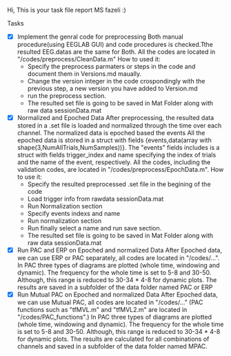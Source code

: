 Hi, This is your task file report MS fazeli :)

Tasks

- [x] Implement the genral code for preprocessing 
Both manual procedure(using EEGLAB GUI) and code procedures is checked.Tthe resulted EEG.datas are the same for Both.
All the codes are located in "/codes/preprocess/CleanData.m"
How to used it:
    - Specify the preprocess parmaters or steps in the code and document them in Versions.md maually.
    - Change the version integer in the code crospondingly with the previous step, a new version you have added to Version.md
    - run the preprocess section.
    - The resulted set file is going to be saved in Mat Folder along with raw data sessionData.mat
- [x] Normalized and Epoched Data
After preprocessing, the resulted data stored in a .set file is loaded and normalized through the time over each channel. The normalized data is epoched based the events
All the epoched data is stored in a struct with fields {events,data(array with shape(3,NumAllTrials,NumSamples))}. The "events" fields includes is a struct with fields trigger_index and name specifying the index of trials and the name of the event, respectively.
All the codes, including the validation codes, are located in "/codes/preprocess/EpochData.m".
How to use it:
    - Specify the resulted preprocessed .set file in the begining of the code
    - Load trigger info from rawdata sessionData.mat
    - Run Normalization section 
    - Specify events indexs and name
    - Run normalization section 
    - Run finally select a name and run save section.
    - The resulted set file is going to be saved in Mat Folder along with raw data sessionData.mat
- [x] Run PAC and ERP on Epoched and normalized Data 
After Epoched data, we can use ERP or PAC separately, all codes are located in "/codes/...".
In PAC three types of diagrams are plotted (whole time, windowing and dynamic). The frequency for the whole time is set to 5-8 and 30-50. Although, this range is reduced to 30-34 * 4-8 for dynamic plots. 
The results are saved in a subfolder of the data folder named PAC or ERP
- [x] Run Mutual PAC on Epoched and normalized Data 
After Epoched data, we can use Mutual PAC, all codes are located in "/codes/..."  (PAC functions such as "tfMVL.m" and "tfMVL2.m" are located in "/codes/PAC_functions".)
In PAC three types of diagrams are plotted (whole time, windowing and dynamic). The frequency for the whole time is set to 5-8 and 30-50. Although, this range is reduced to 30-34 * 4-8 for dynamic plots. 
The results are calculated for all combinations of channels and saved in a subfolder of the data folder named MPAC.
